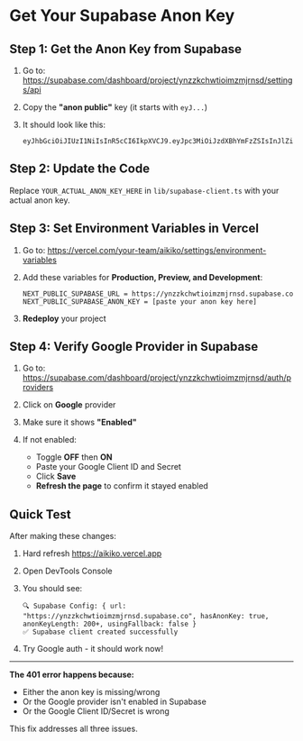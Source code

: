 # Get Your Supabase Anon Key

## Step 1: Get the Anon Key from Supabase

1. Go to: https://supabase.com/dashboard/project/ynzzkchwtioimzmjrnsd/settings/api

2. Copy the **"anon public"** key (it starts with `eyJ...`)

3. It should look like this:
   ```
   eyJhbGciOiJIUzI1NiIsInR5cCI6IkpXVCJ9.eyJpc3MiOiJzdXBhYmFzZSIsInJlZiI6InluenprY2h3dGlvaW16bWpybnNkIiwicm9sZSI6ImFub24iLCJpYXQiOjE3MzE0MjQ4MTcsImV4cCI6MjA0NzAwMDgxN30.ACTUAL_SIGNATURE_HERE
   ```

## Step 2: Update the Code

Replace `YOUR_ACTUAL_ANON_KEY_HERE` in `lib/supabase-client.ts` with your actual anon key.

## Step 3: Set Environment Variables in Vercel

1. Go to: https://vercel.com/your-team/aikiko/settings/environment-variables

2. Add these variables for **Production, Preview, and Development**:
   ```
   NEXT_PUBLIC_SUPABASE_URL = https://ynzzkchwtioimzmjrnsd.supabase.co
   NEXT_PUBLIC_SUPABASE_ANON_KEY = [paste your anon key here]
   ```

3. **Redeploy** your project

## Step 4: Verify Google Provider in Supabase

1. Go to: https://supabase.com/dashboard/project/ynzzkchwtioimzmjrnsd/auth/providers

2. Click on **Google** provider

3. Make sure it shows **"Enabled"**

4. If not enabled:
   - Toggle **OFF** then **ON**
   - Paste your Google Client ID and Secret
   - Click **Save**
   - **Refresh the page** to confirm it stayed enabled

## Quick Test

After making these changes:

1. Hard refresh https://aikiko.vercel.app
2. Open DevTools Console
3. You should see:
   ```
   🔍 Supabase Config: { url: "https://ynzzkchwtioimzmjrnsd.supabase.co", hasAnonKey: true, anonKeyLength: 200+, usingFallback: false }
   ✅ Supabase client created successfully
   ```

4. Try Google auth - it should work now!

---

**The 401 error happens because:**
- Either the anon key is missing/wrong
- Or the Google provider isn't enabled in Supabase
- Or the Google Client ID/Secret is wrong

This fix addresses all three issues.
